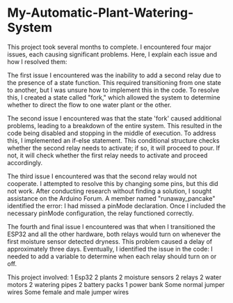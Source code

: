 # My-Automatic-Plant-Watering-System
This project took several months to complete. I encountered four major issues, each causing significant problems. Here, I explain each issue and how I resolved them:

The first issue I encountered was the inability to add a second relay due to the presence of a state function. This required transitioning from one state to another, but I was unsure how to implement this in the code. To resolve this, I created a state called "fork," which allowed the system to determine whether to direct the flow to one water plant or the other.

The second issue I encountered was that the state 'fork' caused additional problems, leading to a breakdown of the entire system. This resulted in the code being disabled and stopping in the middle of execution. To address this, I implemented an if-else statement. This conditional structure checks whether the second relay needs to activate; if so, it will proceed to pour. If not, it will check whether the first relay needs to activate and proceed accordingly.

The third issue I encountered was that the second relay would not cooperate. I attempted to resolve this by changing some pins, but this did not work. After conducting research without finding a solution, I sought assistance on the Arduino Forum. A member named "runaway_pancake" identified the error: I had missed a pinMode declaration. Once I included the necessary pinMode configuration, the relay functioned correctly.

The fourth and final issue I encountered was that when I transitioned the ESP32 and all the other hardware, both relays would turn on whenever the first moisture sensor detected dryness. This problem caused a delay of approximately three days. Eventually, I identified the issue in the code: I needed to add a variable to determine when each relay should turn on or off.

This project involved:
1 Esp32
2 plants
2 moisture sensors
2 relays
2 water motors
2 watering pipes
2 battery packs
1 power bank
Some normal jumper wires
Some female and male jumper wires

 
